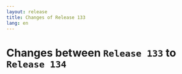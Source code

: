 ```yaml
---
layout: release
title: Changes of Release 133
lang: en
---
```


# Changes between `Release 133` to `Release 134`

